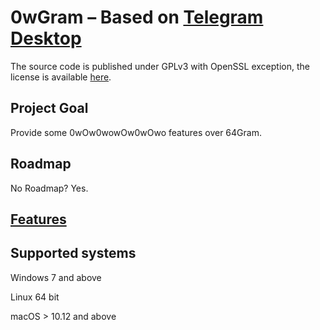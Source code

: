 # 0wGram – Based on [Telegram Desktop](https://github.com/telegramdesktop/tdesktop)

The source code is published under GPLv3 with OpenSSL exception, the license is available [here](LICENSE).

## Project Goal

Provide some 0wOw0wowOw0wOwo features over 64Gram.

## Roadmap

No Roadmap? Yes.

## [Features](features.md)

## Supported systems

Windows 7 and above

Linux 64 bit

macOS > 10.12 and above

